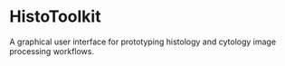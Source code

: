 # HistoToolkit

A graphical user interface for prototyping histology and cytology image processing workflows.
